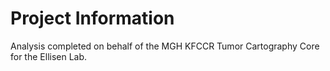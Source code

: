# Project Information
Analysis completed on behalf of the MGH KFCCR Tumor Cartography Core for the Ellisen Lab. 

